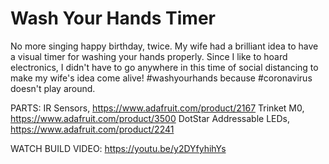# Wash Your Hands Timer

No more singing happy birthday, twice. My wife had a brilliant idea to have a visual timer for washing your hands properly. Since I like to hoard electronics, I didn't have to go anywhere in this time of social distancing to make my wife's idea come alive! #washyourhands because #coronavirus doesn't play around.

PARTS:
IR Sensors, https://www.adafruit.com/product/2167
Trinket M0, https://www.adafruit.com/product/3500
DotStar Addressable LEDs, https://www.adafruit.com/product/2241

WATCH BUILD VIDEO: https://youtu.be/y2DYfyhihYs
